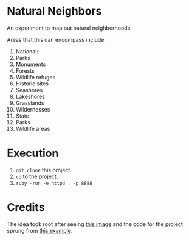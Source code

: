 # Natural Neighbors

An experiment to map out natural neighborhoods.

Areas that this can encompass include:

1. National:
  1. Parks
  1. Monuments
  1. Forests
  1. Wildlife refuges
  1. Historic sites
  1. Seashores
  1. Lakeshores
  1. Grasslands
  1. Wildernesses
1. State
  1. Parks
  1. Wildlife areas

# Execution

1. `git clone` this project.
2. `cd` to the project.
3. `ruby -run -e httpd . -p 8888`

# Credits

The idea took root after seeing [this image](http://i.imgur.com/N33uY3a.jpg) and the code for the project sprung from [this example](http://bl.ocks.org/shimizu/5610671).
